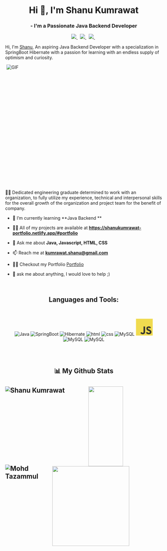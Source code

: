 <h1 align="center">Hi 👋, I'm Shanu Kumrawat</h1>
<h3 align="center">- I'm a Passionate Java Backend Developer</h3>

<p align="center">
 
   <a href="https://www.linkedin.com/inhttps://www.linkedin.com/in/shanu-kumrawat-700941132/" target="_blank">
     <img src="https://img.icons8.com/color/48/000000/linkedin.png" width="3.5%"/>
      </a><span>&nbsp;</span>
  
   <a href="https://drive.google.com/file/d/1txC_oYz5aE4RSCnsEumLh84Pe2CrV_sy/view?usp=sharing" target="_blank">
     <img src="https://img.icons8.com/color/48/000000/resume.png" width="3.5%"/>
      </a><span>&nbsp;</span>
  
  <a href="https://shanukumrawat-portfolio.netlify.app/" target="_blank">
     <img src="https://img.icons8.com/color/48/000000/bag.png" width="3.5%"/>
      </a><span>&nbsp;</span>
     
  </p>
  
  Hi, I'm [Shanu](https://github.com/shanukumrawat), An aspiring Java Backend Developer with a specialization in SpringBoot Hibernate with a passion for learning with an endless supply of optimism and curiosity.


<img align="right" alt="GIF" src="https://github.com/abhisheknaiidu/abhisheknaiidu/blob/master/code.gif?raw=true" width="500" height="400" />

<br>
👨‍💻 Dedicated engineering graduate determined to work with an organization, to fully utilize my experience, technical and interpersonal skills for the overall growth of the organization and project team for the
benefit of company.

- 🌱 I’m currently learning **Java Backend **

- 👨‍💻 All of my projects are available at **https://shanukumrawat-portfolio.netlify.app/#portfolio**

- 💬 Ask me about **Java, Javascript, HTML, CSS**

- 📫 Reach me at **kumrawat.shanu@gmail.com**

- 👨‍💻 Checkout my Portfolio [Portfolio](https://shanukumrawat-portfolio.netlify.app/)

- 💬 ask me about anything, I would love to help ;)

<br>
<span><h2 align="center">Languages and Tools:</h2>
    <br>
    <p align="center">
        <img src="https://www.svgrepo.com/show/184143/java.svg" alt="Java" height="55"/>
        <img src="https://www.vectorlogo.zone/logos/springio/springio-icon.svg" alt="SpringBoot" height="45"/>
        <img src="https://www.vectorlogo.zone/logos/hibernate/hibernate-icon.svg" alt="Hibernate"  height="55"/>
        <img src="https://www.vectorlogo.zone/logos/w3_html5/w3_html5-icon.svg" alt="html" width="55" height="55"/>
        <img src="https://www.vectorlogo.zone/logos/w3_css/w3_css-icon.svg" alt="css" width="55" height="55"/>
        <img src="https://www.svgrepo.com/show/354099/mysql.svg" alt="MySQL"  height="55"/>
        <img src="https://raw.githubusercontent.com/devicons/devicon/master/icons/javascript/javascript-original.svg" alt="javascript" width="55" height="55"/>
        <img src="https://www.vectorlogo.zone/logos/getpostman/getpostman-icon.svg" alt="MySQL"  height="55"/>
        <img src="https://www.vectorlogo.zone/logos/github/github-icon.svg" alt="MySQL"  height="55"/>   
  </p></span>
  <br><br>
  <h2 align="center">📊 My Github Stats<h2>
  <div>
    <img align="left" src="https://github-readme-streak-stats.herokuapp.com/?user=shanukumrawat&theme=radical" alt="Shanu Kumrawat" height="250px" width="47%"/>
    <img align="right" src="https://github-readme-stats.vercel.app/api?username=shanukumrawat&show_icons=true&theme=radical" height="255px" width="47%"/>
  <div>
   </br>
   <div>
    <img align="left" src="https://github-readme-stats.vercel.app/api/top-langs/?username=shanukumrawat&theme=radical&langs_count=8" alt="Mohd Tazammul" height="260px" width="25%" />
    <img align="right" src="https://activity-graph.herokuapp.com/graph?username=shanukumrawat&theme=xcode" height="255px" width="70%"/>
  <div>
